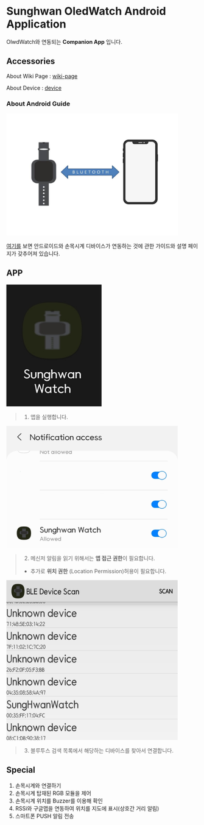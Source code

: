 # Sunghwan OledWatch Android Application

OlwdWatch와 연동되는 **Companion App** 입니다.   

## Accessories  

About Wiki Page : [wiki-page](https://github.com/RuffaloLavoisier/OledWatch-Wiki)  

About Device    : [device](https://github.com/RuffaloLavoisier/OledWatch-Device)

### About Android Guide

<img src="img/oledwatch.jpg" height=320px width=450px>  

[여기를](https://ruffalolavoisier.github.io/OledWatch-Wiki/Developer/deviceApp/) 보면 안드로이드와 손목시계 디바이스가 연동하는 것에 관한 가이드와 설명 페이지가 갖추어져 있습니다.

## APP

<img src="img/app.jpg" height=320px width=250px>  

>1. 앱을 실행합니다.  

<img src="img/access.jpg" height=320px width=450px>  

>2. 메신저 알림을 읽기 위해서는 **앱 접근 권한**이 필요합니다.  
>* 추가로 **위치 권한** (Location Permission)허용이 필요합니다.  

<img src="img/list.jpg" height=420px width=450px>  

>3. 블루투스 검색 목록에서 해당하는 디바이스를 찾아서 연결합니다.  

## Special

1. 손목시계와 연결하기  
2. 손목시계 탑재된 RGB 모듈을 제어
3. 손목시계 위치를 Buzzer를 이용해 확인
4. RSSi와 구글맵을 연동하여 위치를 지도에 표시(상호간 거리 알림)
5. 스마트폰 PUSH 알림 전송